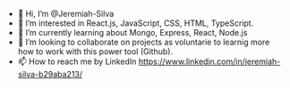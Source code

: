 - 👋 Hi, I’m @Jeremiah-Silva
- 👀 I’m interested in React.js, JavaScript, CSS, HTML, TypeScript.
- 🌱 I’m currently learning about Mongo, Express, React, Node.js
- 💞️ I’m looking to collaborate on projects as voluntarie to learnig more how to work with this power tool (Github).
- 📫 How to reach me by LinkedIn https://www.linkedin.com/in/jeremiah-silva-b29aba213/

<!---
Jeremiah-Silva/Jeremiah-Silva is a ✨ special ✨ repository because its `README.md` (this file) appears on your GitHub profile.
You can click the Preview link to take a look at your changes.
--->
